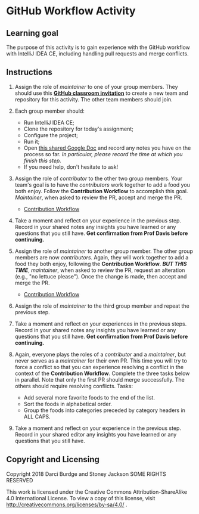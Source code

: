 # GitHub Workflow Activity

## Learning goal

The purpose of this activity is to gain experience with the GitHub workflow with IntelliJ IDEA CE, including handling pull requests and merge conflicts.

## Instructions

1. Assign the role of _maintainer_ to one of your group members. They should use this **[GitHub classroom invitation]()** to create a new team and repository for this activity. The other team members should join. 

1. Each group member should:

    - Run IntelliJ IDEA CE;
    - Clone the repository for today's assignment;
    - Configure the project;
    - Run it;
    - Open [this shared Google Doc](https://docs.google.com/document/d/1nmXnHzB3lVCibH7GBOUqPDiIjG7x67VOqJcoT3seRwQ/edit?usp=sharing) and record any notes you have on the process so far. _In particular, please record the time at which you finish this step._
    - If you need help, don't hesitate to ask!

1. Assign the role of _contributor_ to the other two group members. Your team's goal is to have the _contributors_ work together to add a food you both enjoy. Follow the __Contribution Workflow__ to accomplish this goal. _Maintainer_, when asked to review the PR, accept and merge the PR.
    * [Contribution Workflow](contribution-workflow.md)

1. Take a moment and reflect on your experience in the previous step. Record in your shared notes any insights you have learned or any questions that you still have. __Get confirmation from Prof Davis before continuing.__

1. Assign the role of _maintainer_ to another group member. The other group members are now _contributors_. Again, they will work together to add a food they both enjoy, following the __Contribution Workflow__.  ___BUT THIS TIME___, _maintainer_, when asked to review the PR, request an alteration (e.g., "no lettuce please"). Once the change is made, then accept and merge the PR.
    * [Contribution Workflow](contribution-workflow.md)

1. Assign the role of _maintainer_ to the third group member and repeat the previous step.

1. Take a moment and reflect on your experiences in the previous steps. Record in your shared notes any insights you have learned or any questions that you still have. __Get confirmation from Prof Davis before continuing.__

1. Again, everyone plays the roles of a _contributor_ and a _maintainer_, but never serves as a _maintainer_ for their own PR. This time you will try to force a conflict so that you can experience resolving a conflict in the context of the __Contribution Workflow__. Complete the three tasks below in parallel. Note that only the first PR should merge successfully. The others should require resolving conflicts. Tasks:
    * Add several more favorite foods to the end of the list.
    * Sort the foods in alphabetical order.
    * Group the foods into categories preceded by category headers in ALL CAPS.

1. Take a moment and reflect on your experience in the previous step. Record in your shared editor any insights you have learned or any questions that you still have.


## Copyright and Licensing

Copyright 2018 Darci Burdge and Stoney Jackson SOME RIGHTS RESERVED

This work is licensed under the Creative Commons Attribution-ShareAlike 4.0 International License. To view a copy of this license, visit http://creativecommons.org/licenses/by-sa/4.0/ .
